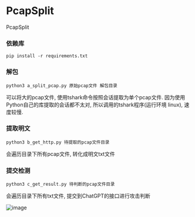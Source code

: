 # PcapSplit
PcapSplit

### 依赖库
``` pip install -r requirements.txt ```

### 解包
``` python3 a_split_pcap.py 原始pcap文件 解包目录 ```

可以将大的pcap文件, 使用tshark命令按照会话提取为单个pcap文件.
因为使用Python自己的库提取的会话都不太对, 所以调用的tshark程序(运行环境 linux), 速度较慢.


### 提取明文
``` python3 b_get_http.py 待提取的pcap文件目录 ```

会遍历目录下所有pcap文件, 转化成明文txt文件

### 提交检测
``` python3 c_get_result.py 待判断的pcap文件目录 ```

会遍历目录下所有txt文件, 提交到ChatGPT的接口进行攻击判断

![image](https://user-images.githubusercontent.com/17432059/221515617-df2ab5d8-d862-489a-b509-81c0e495cf0f.png)
